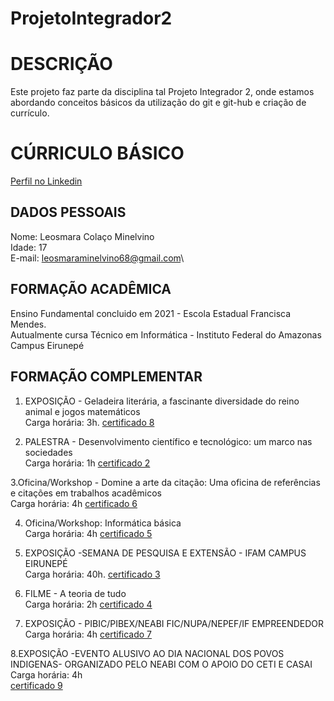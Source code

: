 # ProjetoIntegrador2


# DESCRIÇÃO

Este projeto faz parte da disciplina tal Projeto Integrador 2, onde estamos abordando conceitos básicos da utilização do git e git-hub e criação de currículo.

# CÚRRICULO BÁSICO
[Perfil no Linkedin](https://www.linkedin.com/in/leosmara-minelvino-373b702bb?utm_source=share&utm_campaign=share_via&utm_content=profile&utm_medium=android_app)
## DADOS PESSOAIS

Nome: Leosmara Colaço Minelvino\
Idade: 17\
E-mail: leosmaraminelvino68@gmail.com\

## FORMAÇÃO ACADÊMICA

Ensino Fundamental concluido em 2021 - Escola Estadual Francisca Mendes.\
Autualmente cursa Técnico em Informática - Instituto Federal do Amazonas Campus Eirunepé

## FORMAÇÃO COMPLEMENTAR

1. EXPOSIÇÃO - Geladeira literária, a fascinante diversidade do reino animal e jogos matemáticos\
Carga horária: 3h.
[certificado 8](certificado-8.jpg)

2. PALESTRA - Desenvolvimento científico e tecnológico: um marco nas sociedades\
Carga horária: 1h
[certificado 2](certificado-2.jpg)

3.Oficina/Workshop - Domine a arte da citação: Uma oficina de referências e citações em trabalhos acadêmicos\
Carga horária: 4h
[certificado 6](certificado-6.jpg)

4. Oficina/Workshop: Informática básica\
Carga horária: 4h
[certificado 5](certificado-5.jpg)

5. EXPOSIÇÃO -SEMANA DE PESQUISA E EXTENSÃO - IFAM CAMPUS EIRUNEPÉ\
Carga horária: 40h.
[certificado 3](certificado-3.jpg)

6. FILME - A teoria de tudo\
Carga horária: 2h
[certificado 4](certificado-4.jpg)

7. EXPOSIÇÃO - PIBIC/PIBEX/NEABI FIC/NUPA/NEPEF/IF EMPREENDEDOR\
Carga horária: 4h
[certificado 7](certificado-7.jpg)

8.EXPOSIÇÃO -EVENTO ALUSIVO AO DIA NACIONAL DOS POVOS INDIGENAS- ORGANIZADO PELO NEABI COM O APOIO DO CETI E CASAI\
Carga horária: 4h  
[certificado 9](certificado-9jpg)


